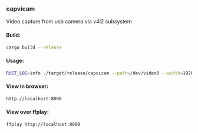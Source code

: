 ### capvicam

Video capture from usb camera via v4l2 subsystem

#### Build:
```bash
cargo build --release
```

#### Usage:
```bash
RUST_LOG=info ./target/release/capvicam --path=/dev/video0 --width=1920 --height=1080 --mjpeg=enable --port=8008
```

#### View in browser:
```bash
http://localhost:8008
```
#### View over ffplay:
```bash
ffplay http://localhost:8008
```
